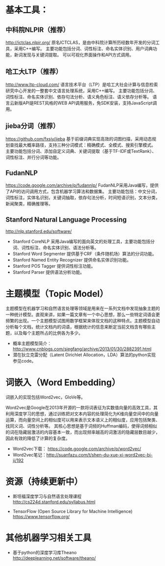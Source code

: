 基本工具：
=============

中科院NLPIR（推荐）
-------------
http://ictclas.nlpir.org/
原名ICTCLAS，是由中科院计算所历经数年开发的分词工具，采用C++编写。
主要功能包括分词、词性标注、命名实体识别、用户词典功能，新词发现与关键词提取。
可以可视化界面操作和API方式调用。

哈工大LTP（推荐）
-------------
http://www.ltp-cloud.com/
语言技术平台（LTP）是哈工大社会计算与信息检索研究中心开发的一整套中文语言处理系统，采用C++编写。
主要功能包括分词、词性标注、命名实体识别、依存句法分析、语义角色标注、语义依存分析等。
语言云新版API是REST风格的WEB API调用服务，免SDK安装，支持JavaScript调用。

jieba分词（推荐）
-------------
https://github.com/fxsjy/jieba
基于前缀词典实现高效的词图扫描，采用动态规划查找最大概率路径，支持三种分词模式：精确模式、全模式、搜索引擎模式。
主要功能包括分词、添加自定义词典、关键词提取（基于TF-IDF或TextRank）、词性标注、并行分词等功能。

FudanNLP
-------------
https://code.google.com/archive/p/fudannlp/
FudanNLP采用Java编写，提供了API的访问调用方式，包含机器学习算法和数据集。
主要功能包括：中文分词，词性标注，实体名识别，关键词抽取，依存句法分析，时间短语识别，文本分类，新闻聚类，精确推理等。

Stanford Natural Language Processing
-------------
http://nlp.stanford.edu/software/
*   Stanford CoreNLP 采用Java编写的面向英文的处理工具，主要功能包括分词、词性标注、命名实体识别、语法分析等。
*   Stanford Word Segmenter 提供基于CRF（条件随机场）算法的分词功能。
*   Stanford Named Entity Recognizer 提供命名实体识别功能。
*   Stanford POS Tagger 提供词性标注功能。
*   Stanford Parser 提供语法分析功能。



主题模型（Topic Model）
=============

主题模型在机器学习和自然语言处理等领域是用来在一系列文档中发现抽象主题的一种统计模型。直观来讲，如果一篇文章有一个中心思想，那么一些特定词语会更频繁的出现。一个主题模型试图用数学框架来体现文档的这种特点。主题模型自动分析每个文档，统计文档内的词语，根据统计的信息来断定当前文档含有哪些主题，以及每个主题所占的比例各为多少。

*   概率主题模型简介：http://www.cnblogs.com/siegfang/archive/2013/01/30/2882391.html
*   潜在狄立克雷分配（Latent Dirichlet Allocation，LDA）算法的python实现参见code。

词嵌入（Word Embedding）
=============

词嵌入的实现包括Word2vec，GloVe等。

Word2vec是Google在2013年开源的一款将词表征为实数值向量的高效工具，其利用深度学习的思想，通过训练把对文本内容的处理简化为K维向量空间中的向量运算，而向量空间上的相似度可以用来表示文本语义上的相似度，应用包括聚类、找同义词、词性分析等。
其核心思想是基于词频的Huffman编码，使得词频相似的词在隐藏层激活的内容基本一致，而出现频率越高的词激活的隐藏层数目越少，因此有效的降低了计算的复杂度。

*   Word2vec下载： https://code.google.com/archive/p/word2vec/
*   Word2vec笔记：http://suanfazu.com/t/shen-du-xue-xi-word2vec-bi-ji/192



资源（持续更新中）
=============

*   斯坦福深度学习与自然语言处理课程  
http://cs224d.stanford.edu/syllabus.html

*   TensorFlow (Open Source Library for Machine Intelligence)  
https://www.tensorflow.org/



其他机器学习相关工具
=============

*   基于python的深度学习库Theano  
http://deeplearning.net/software/theano/

